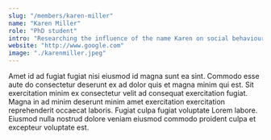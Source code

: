 ```yaml
---
slug: "/members/karen-miller"
name: "Karen Miller"
role: "PhD student"
intro: "Researching the influence of the name Karen on social behaviour"
website: "http://www.google.com"
image: "./karenmiller.jpeg"
---
```


Amet id ad fugiat fugiat nisi eiusmod id magna sunt ea sint. Commodo esse aute do consectetur deserunt ex ad dolor quis et magna minim qui est. Sit exercitation minim ex consectetur velit ad consequat exercitation fugiat. Magna in ad minim deserunt minim amet exercitation exercitation reprehenderit occaecat laboris. Fugiat culpa fugiat voluptate Lorem labore. Eiusmod nulla nostrud dolore veniam eiusmod commodo proident culpa et excepteur voluptate est.